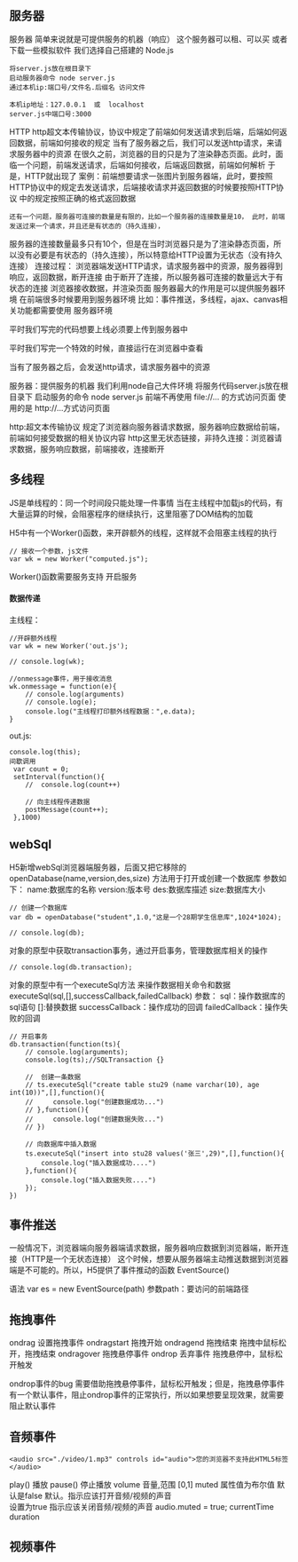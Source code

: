 ## 服务器
服务器
    简单来说就是可提供服务的机器（响应）
    这个服务器可以租、可以买 或者 下载一些模拟软件
    我们选择自己搭建的 Node.js

    将server.js放在根目录下
    启动服务器命令 node server.js
    通过本机ip:端口号/文件名.后缀名 访问文件

    本机ip地址：127.0.0.1  或  localhost
    server.js中端口号:3000

HTTP
    http超文本传输协议，协议中规定了前端如何发送请求到后端，后端如何返回数据，前端如何接收的规定
    当有了服务器之后，我们可以发送http请求，来请求服务器中的资源
    在很久之前，浏览器的目的只是为了渲染静态页面。此时，面临一个问题，前端发送请求，后端如何接收，后端返回数据，前端如何解析
    于是，HTTP就出现了
    案例：前端想要请求一张图片到服务器端，此时，要按照HTTP协议中的规定去发送请求，后端接收请求并返回数据的时候要按照HTTP协议
         中的规定按照正确的格式返回数据

    还有一个问题，服务器可连接的数量是有限的，比如一个服务器的连接数量是10， 此时，前端发送过来一个请求，并且还是有状态的（持久连接），
服务器的连接数量最多只有10个，但是在当时浏览器只是为了渲染静态页面，所以没有必要是有状态的（持久连接），所以特意给HTTP设置为无状态（没有持久连接）
    连接过程：
        浏览器端发送HTTP请求，请求服务器中的资源，服务器得到响应，返回数据，断开连接
        由于断开了连接，所以服务器可连接的数量远大于有状态的连接
        浏览器接收数据，并渲染页面
        服务器最大的作用是可以提供服务器环境
        在前端很多时候要用到服务器环境
        比如：事件推送，多线程，ajax、canvas相关功能都需要使用 服务器环境

平时我们写完的代码想要上线必须要上传到服务器中

平时我们写完一个特效的时候，直接运行在浏览器中查看

当有了服务器之后，会发送http请求，请求服务器中的资源

服务器：提供服务的机器
我们利用node自己大件环境
将服务代码server.js放在根目录下
启动服务的命令  node server.js
前端不再使用 file://... 的方式访问页面
使用的是 http://...方式访问页面

http:超文本传输协议 规定了浏览器向服务器请求数据，服务器响应数据给前端，前端如何接受数据的相关协议内容
http这里无状态链接，非持久连接：浏览器请求数据，服务响应数据，前端接收，连接断开

## 多线程
JS是单线程的：同一个时间段只能处理一件事情
当在主线程中加载js的代码，有大量运算的时候，会阻塞程序的继续执行，这里阻塞了DOM结构的加载

H5中有一个Worker()函数，来开辟额外的线程，这样就不会阻塞主线程的执行
```
// 接收一个参数，js文件
var wk = new Worker("computed.js");
```
Worker()函数需要服务支持  开启服务
#### 数据传递
主线程：
```
//开辟额外线程
var wk = new Worker('out.js');

// console.log(wk);

//onmessage事件，用于接收消息
wk.onmessage = function(e){
    // console.log(arguments)
    // console.log(e);
    console.log("主线程打印额外线程数据：",e.data);
}
```
out.js:
```
console.log(this);
间歇调用
 var count = 0;
 setInterval(function(){
    //  console.log(count++)

    // 向主线程传递数据
    postMessage(count++);
 },1000)
```

## webSql
H5新增webSql浏览器端服务器，后面又把它移除的
openDatabase(name,version,des,size)  方法用于打开或创建一个数据库
参数如下：
    name:数据库的名称
    version:版本号
    des:数据库描述
    size:数据库大小
```
// 创建一个数据库
var db = openDatabase("student",1.0,"这是一个28期学生信息库",1024*1024);

// console.log(db);
```

对象的原型中获取transaction事务，通过开启事务，管理数据库相关的操作
```
// console.log(db.transaction);
```

对象的原型中有一个executeSql方法 来操作数据相关命令和数据
executeSql(sql,[],successCallback,failedCallback)
参数：
     sql：操作数据库的sql语句
     []:替换数据
     successCallback：操作成功的回调
     failedCallback：操作失败的回调
```
// 开启事务
db.transaction(function(ts){
    // console.log(arguments);
    console.log(ts);//SQLTransaction {}

    //  创建一条数据
    // ts.executeSql("create table stu29 (name varchar(10), age int(10))",[],function(){
    //     console.log("创建数据成功...")
    // },function(){
    //     console.log("创建数据失败...")
    // })

    // 向数据库中插入数据
    ts.executeSql("insert into stu28 values('张三',29)",[],function(){
        console.log("插入数据成功....")
    },function(){
        console.log("插入数据失败....")
    });
})
```

## 事件推送
一般情况下，浏览器端向服务器端请求数据，服务器响应数据到浏览器端，断开连接（HTTP是一个无状态连接）
这个时候，想要从服务器端主动推送数据到浏览器端是不可能的。所以，H5提供了事件推动的函数 EventSource()

语法 var es = new EventSource(path)
    参数path：要访问的前端路径

## 拖拽事件
ondrag          设置拖拽事件
ondragstart     拖拽开始
ondragend       拖拽结束  拖拽中鼠标松开，拖拽结束
ondragover      拖拽悬停事件
ondrop          丢弃事件 拖拽悬停中，鼠标松开触发

ondrop事件的bug
    需要借助拖拽悬停事件，鼠标松开触发；但是，拖拽悬停事件有一个默认事件，阻止ondrop事件的正常执行，所以如果想要呈现效果，就需要阻止默认事件

## 音频事件
```
<audio src="./video/1.mp3" controls id="audio">您的浏览器不支持此HTML5标签</audio>
```
play()      播放
pause()     停止播放
volume      音量,范围 [0,1]
muted 属性值为布尔值
    默认是false 默认。指示应该打开音频/视频的声音   
    设置为true 指示应该关闭音频/视频的声音
    audio.muted = true;
currentTime
duration

## 视频事件
